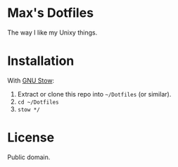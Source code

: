 Max's Dotfiles
==============
The way I like my Unixy things.

Installation
============
With [GNU Stow](https://www.gnu.org/software/stow):
1. Extract or clone this repo into `~/Dotfiles` (or similar).
2. `cd ~/Dotfiles`
3. `stow */`

License
=======
Public domain.
